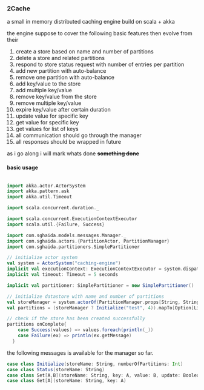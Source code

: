 ### 2Cache

a small in memory distributed caching engine build on scala + akka 

the engine suppose to cover the following basic features then evolve from their

1. create a store based on name and number of partitions
2. delete a store and related partitions
3. respond to store status request with number of entries per partition
4. add new partition with auto-balance 
5. remove one partition with auto-balance
6. add key/value to the store
7. add multiple key/value
8. remove key/value from the store
9. remove multiple key/value
10. expire key/value after certain duration
11. update value for specific key
12. get value for specific key
13. get values for list of keys
14. all communication should go through the manager
15. all responses should be wrapped in future

as i go along i will mark whats done  __~~something done~~__

#### basic usage

```scala

import akka.actor.ActorSystem
import akka.pattern.ask
import akka.util.Timeout

import scala.concurrent.duration._

import scala.concurrent.ExecutionContextExecutor
import scala.util.{Failure, Success}

import com.sghaida.models.messages.Manager._
import com.sghaida.actors.{PartitionActor, PartitionManager}
import com.sghaida.partitioners.SimplePartitioner

// initialize actor system
val system = ActorSystem("caching-engine")
implicit val executionContext: ExecutionContextExecutor = system.dispatcher
implicit val timeout: Timeout = 5 seconds

implicit val partitioner: SimplePartitioner = new SimplePartitioner()

// initialize datastore with name and number of partitions 
val storeManager = system.actorOf(PartitionManager.props[String, String])
val partitions = (storeManager ? Initialize("test", 4)).mapTo[Option[List[String]]]

// check if the store has been created successfully 
partitions onComplete{
    case Success(values) => values.foreach(println(_))
    case Failure(ex) => println(ex.getMessage)
  }

```

the following messages is available for the manager so far.
```scala
case class Initialize(storeName: String, numberOfPartitions: Int)
case class Status(storeName: String)
case class Set[A,B](storeName: String, key: A, value: B, update: Boolean = false)
case class Get[A](storeName: String, key: A)
``` 
  

